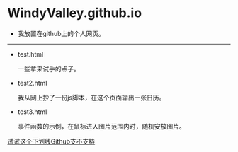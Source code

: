 # WindyValley.github.io
* 我放置在github上的个人网页。
---
* test.html

  一些拿来试手的点子。

* test2.html

  我从网上抄了一份js脚本，在这个页面输出一张日历。
  
* test3.html

  事件函数的示例，在鼠标进入图片范围内时，随机安放图片。



<u>试试这个下划线Github支不支持</u>
